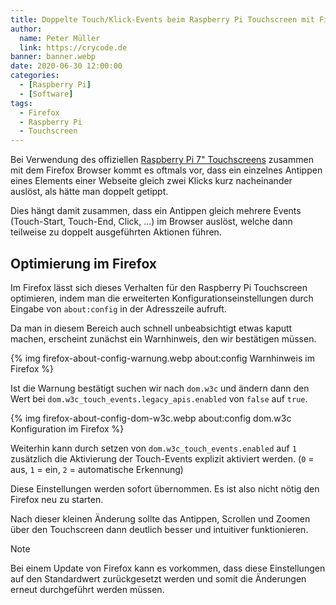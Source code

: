 ```yaml
---
title: Doppelte Touch/Klick-Events beim Raspberry Pi Touchscreen mit Firefox
author:
  name: Peter Müller
  link: https://crycode.de
banner: banner.webp
date: 2020-06-30 12:00:00
categories:
  - [Raspberry Pi]
  - [Software]
tags:
  - Firefox
  - Raspberry Pi
  - Touchscreen
---
```


Bei Verwendung des offiziellen [Raspberry Pi 7" Touchscreens](https://www.rasppishop.de/Raspberry-Pi-7-Touchscreen-Display_3) zusammen mit dem Firefox Browser kommt es oftmals vor, dass ein einzelnes Antippen eines Elements einer Webseite gleich zwei Klicks kurz nacheinander auslöst, als hätte man doppelt getippt.

Dies hängt damit zusammen, dass ein Antippen gleich mehrere Events (Touch-Start, Touch-End, Click, …) im Browser auslöst, welche dann teilweise zu doppelt ausgeführten Aktionen führen.

<!-- more -->

## Optimierung im Firefox

Im Firefox lässt sich dieses Verhalten für den Raspberry Pi Touchscreen optimieren, indem man die erweiterten Konfigurationseinstellungen durch Eingabe von `about:config` in der Adresszeile aufruft.

Da man in diesem Bereich auch schnell unbeabsichtigt etwas kaputt machen, erscheint zunächst ein Warnhinweis, den wir bestätigen müssen.

{% img firefox-about-config-warnung.webp about:config Warnhinweis im Firefox %}

Ist die Warnung bestätigt suchen wir nach `dom.w3c` und ändern dann den Wert bei `dom.w3c_touch_events.legacy_apis.enabled` von `false` auf `true`.

{% img firefox-about-config-dom-w3c.webp about:config dom.w3c Konfiguration im Firefox %}

Weiterhin kann durch setzen von `dom.w3c_touch_events.enabled` auf `1` zusätzlich die Aktivierung der Touch-Events explizit aktiviert werden.
(`0` = aus, `1` = ein, `2` = automatische Erkennung)

Diese Einstellungen werden sofort übernommen. Es ist also nicht nötig den Firefox neu zu starten.

Nach dieser kleinen Änderung sollte das Antippen, Scrollen und Zoomen über den Touchscreen dann deutlich besser und intuitiver funktionieren.

> [!NOTE]
> Bei einem Update von Firefox kann es vorkommen, dass diese Einstellungen auf den Standardwert zurückgesetzt werden und somit die Änderungen erneut durchgeführt werden müssen.
